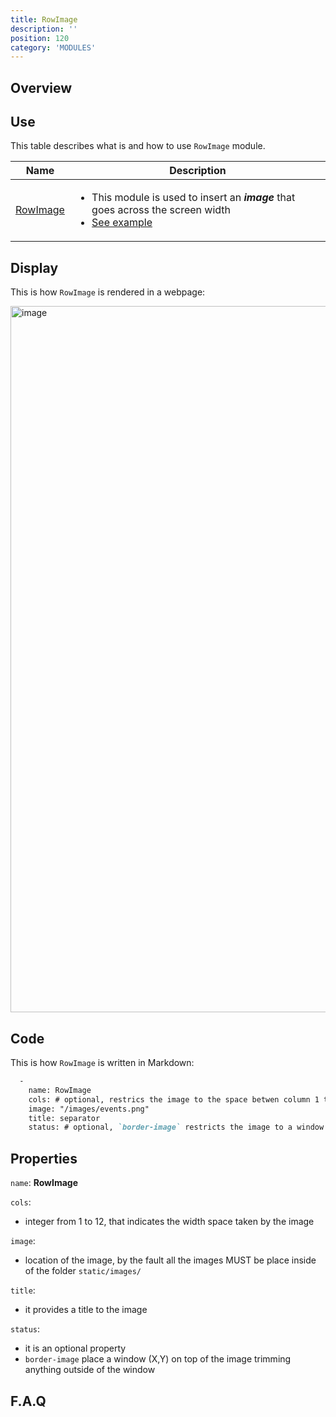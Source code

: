 ```yaml
---
title: RowImage
description: ''
position: 120
category: 'MODULES'
---
```

## Overview

## Use
This table describes what is and how to use `RowImage` module.

<table>
<thead>
      <tr>
            <th>Name</th>
            <th>Description</th>
      </tr>
</thead>
<tbody>
      <tr>
            <td><a href="./#rowimage" target="_blank">RowImage</a></td>
            <td>
                  <ul>
                        <li>This module is used to insert an <b><i>image</i></b> that goes across the screen width</li>
                        <li><a href="#rowimage" >See example</a></li>
                  </ul>
            </td>
      </tr>
</tbody>
</table>

## Display

This is how `RowImage` is rendered in a webpage:

<img width="1130" alt="image" src="https://user-images.githubusercontent.com/3258579/146674618-8a39d80f-325d-4de6-b17d-2fe36474a12b.png">

## Code
This is how `RowImage` is written in Markdown:

```md [oma_github_pages/content/index.md]
  -
    name: RowImage
    cols: # optional, restrics the image to the space betwen column 1 to 12
    image: "/images/events.png"
    title: separator
    status: # optional, `border-image` restricts the image to a window X, Y

```
## Properties
`name`: **RowImage**

`cols`: 
* integer from 1 to 12, that indicates the width space taken by the image

`image`:
* location of the image, by the fault all the images MUST be place inside of the folder `static/images/`


`title`: 
* it provides a title to the image

`status`:
* it is an optional property
* `border-image` place a window (X,Y) on top of the image trimming anything outside of the window

## F.A.Q